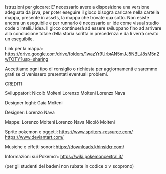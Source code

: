 Istruzioni per giocare:
E' necessario avere a disposizione una versione adeguata da java, per poter eseguire il gioco bisogna caricare nella cartella mappa, presente in assets, la mappa che trovate qua sotto.
Non esiste ancora un eseguibile e per runnarlo è necessario un ide come visual studio code o intelliJ idea.
Il gioco continuerà ad essere sviluppano fino ad arrivare alla conclusione totale della storia scritta in precedenza e da li verrà creato un eseguibile.

Link per la mappa:
https://drive.google.com/drive/folders/1wazYr9UrbrAN5mJJ5NBLJ8sM5n2wTOTY?usp=sharing

Accettiamo ogni tipo di consiglio o richiesta per aggiornamenti e saremmo grati se ci venissero presentati eventuali problemi.

CREDITI

Sviluppatori:
Nicolò Molteni
Lorenzo Molteni
Lorenzo Nava

Designer loghi:
Gaia Molteni

Designer:
Lorenzo Nava

Mappe:
Lorenzo Molteni
Lorenzo Nava
Nicolò Molteni

Sprite pokemon e oggetti:
https://www.spriters-resource.com/
https://www.deviantart.com/

Musiche e effetti sonori:
https://downloads.khinsider.com/

Informazioni sui Pokemon:
https://wiki.pokemoncentral.it/

(per gli studenti del badoni non rubate in codice o vi scoprono)
